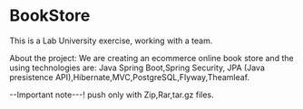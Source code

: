 # BookStore
This is a Lab University exercise, working with a team.

About the project:
We are creating an ecommerce online book store and the using technologies are: Java Spring Boot,Spring Security,
JPA (Java presistence API),Hibernate,MVC,PostgreSQL,Flyway,Theamleaf. 

--Important note---!
push only with Zip,Rar,tar.gz files.
